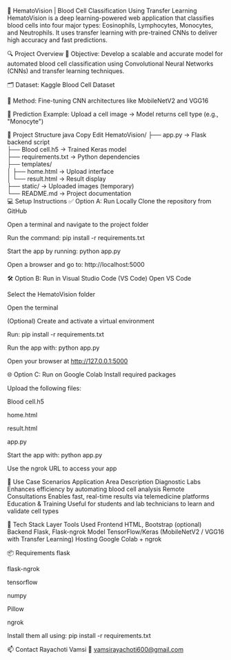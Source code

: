 🧬 HematoVision | Blood Cell Classification Using Transfer Learning
HematoVision is a deep learning-powered web application that classifies blood cells into four major types: Eosinophils, Lymphocytes, Monocytes, and Neutrophils. It uses transfer learning with pre-trained CNNs to deliver high accuracy and fast predictions.

🔍 Project Overview
🎯 Objective: Develop a scalable and accurate model for automated blood cell classification using Convolutional Neural Networks (CNNs) and transfer learning techniques.

🗂️ Dataset: Kaggle Blood Cell Dataset

🚀 Method: Fine-tuning CNN architectures like MobileNetV2 and VGG16

🧪 Prediction Example: Upload a cell image → Model returns cell type (e.g., "Monocyte")

📁 Project Structure
java
Copy
Edit
HematoVision/
├── app.py                 → Flask backend script  
├── Blood cell.h5         → Trained Keras model  
├── requirements.txt      → Python dependencies  
├── templates/  
│   ├── home.html         → Upload interface  
│   └── result.html       → Result display  
├── static/               → Uploaded images (temporary)  
└── README.md             → Project documentation  
💻 Setup Instructions
✅ Option A: Run Locally
Clone the repository from GitHub

Open a terminal and navigate to the project folder

Run the command: pip install -r requirements.txt

Start the app by running: python app.py

Open a browser and go to: http://localhost:5000

🛠 Option B: Run in Visual Studio Code (VS Code)
Open VS Code

Select the HematoVision folder

Open the terminal

(Optional) Create and activate a virtual environment

Run: pip install -r requirements.txt

Run the app with: python app.py

Open your browser at http://127.0.0.1:5000

🌐 Option C: Run on Google Colab
Install required packages

Upload the following files:

Blood cell.h5

home.html

result.html

app.py

Start the app with: python app.py

Use the ngrok URL to access your app

🧠 Use Case Scenarios
Application Area	Description
Diagnostic Labs		Enhances efficiency by automating blood cell analysis
Remote Consultations	Enables fast, real-time results via telemedicine platforms
Education & Training	Useful for students and lab technicians to learn and validate cell types

🧰 Tech Stack
Layer		Tools Used
Frontend	HTML, Bootstrap (optional)
Backend		Flask, Flask-ngrok
Model		TensorFlow/Keras (MobileNetV2 / VGG16 with Transfer Learning)
Hosting		Google Colab + ngrok

📦 Requirements
flask

flask-ngrok

tensorflow

numpy

Pillow

ngrok

Install them all using:
pip install -r requirements.txt


📫 Contact
Rayachoti Vamsi
📧 vamsirayachoti600@gmail.com


